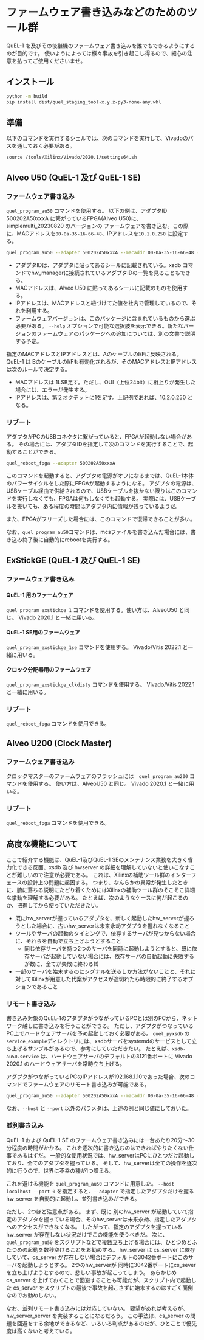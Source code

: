 # ファームウェア書き込みなどのためのツール群

QuEL-1 を及びその後継機のファームウェア書き込みを誰でもできるようにするのが目的です。
使いようによっては様々事故を引き起こし得るので、細心の注意を払ってご使用くださいませ。

## インストール
```bash
python -m build
pip install dist/quel_staging_tool-x.y.z-py3-none-any.whl
```

## 準備
以下のコマンドを実行するシェルでは、次のコマンドを実行して、Vivadoのパスを通しておく必要がある。
```
source /tools/Xilinx/Vivado/2020.1/settings64.sh
```

## Alveo U50 (QuEL-1 及び QuEL-1 SE) 
### ファームウェア書き込み
`quel_program_au50` コマンドを使用する。
以下の例は、アダプタID 500202A50xxxA に繋がっているFPGA(Alveo U50)に、simplemulti_20230820 のバージョンの
ファームウェアを書き込む。この際に、MACアドレスを`00-0a-35-16-66-48`、IPアドレスを`10.1.0.250` に設定する。

```bash
quel_program_au50 --adapter 500202A50xxxA --macaddr 00-0a-35-16-66-48 --ipaddr 10.1.0.250 --firmware simplemulti_20230820 --port 3121
```

- アダプタIDは、アダプタに貼ってあるシールに記載されている。xsdb コマンドでhw_managerに接続されているアダプタIDの一覧を見ることもできる。
- MACアドレスは、Alveo U50 に貼ってあるシールに記載のものを使用する。
- IPアドレスは、MACアドレスと紐づけてた値を社内で管理しているので、それを利用する。
- ファームウェアバージョンは、このパッケージに含まれているものから選ぶ必要がある。 `--help` オプションで可能な選択肢を表示できる。新たなバージョンのファームウェアのパッケージへの追加については、別の文書で説明する予定。

指定のMACアドレスとIPアドレスとは、AのケーブルのI/Fに反映される。
QuEL-1 は BのケーブルのI/Fも有効化されるが、そのMACアドレスとIPアドレスは次のルールで決定する。
- MACアドレスは 1LSB足す。ただし、OUI（上位24bit）に桁上りが発生した場合には、エラーが発生する。
- IPアドレスは、第２オクテットに1を足す。上記例であれば、10.2.0.250 となる。


### リブート
アダプタがPCのUSBコネクタに繋がっていると、FPGAが起動しない場合がある。
その場合には、アダプタIDを指定して次のコマンドを実行することで、起動することができる。

```bash
quel_reboot_fpga --adapter 500202A50xxxA
```

このコマンドを起動すると、アダプタの電源がオフになるまでは、QuEL-1本体のパワーサイクルをした際にFPGAが起動するようになる。
アダプタの電源は、USBケーブル経由で供給されるので、USBケーブルを抜かない限りはこのコマンドを実行しなくても、FPGAは何もしなくても起動する。
実際には、USBケーブルを抜いても、ある程度の時間はアダプタ内に情報が残っているようだ。

また、FPGAがフリーズした場合には、このコマンドで復帰できることが多い。

なお、`quel_program_au50`コマンドは、mcsファイルを書き込んだ場合には、書き込み終了後に自動的にrebootを実行する。

## ExStickGE (QuEL-1 及び QuEL-1 SE)

### ファームウェア書き込み

#### QuEL-1 用のファームウェア
`quel_program_exstickge_1` コマンドを使用する。使い方は、AlveoU50 と同じ。
Vivado 2020.1 と一緒に用いる。

#### QuEL-1 SE用のファームウェア
`quel_program_exstickge_1se` コマンドを使用する。
Vivado/Vitis 2022.1 と一緒に用いる。

#### クロック分配器用のファームウェア
`quel_program_exstickge_clkdisty` コマンドを使用する。
Vivado/Vitis 2022.1 と一緒に用いる。

### リブート
`quel_reboot_fpga` コマンドを使用できる。

## Alveo U200 (Clock Master)
### ファームウェア書き込み
クロックマスターのファームウェアのフラッシュには　`quel_program_au200` コマンドを使用する。
使い方は、AlveoU50 と同じ。
Vivado 2020.1 と一緒に用いる。

### リブート
`quel_reboot_fpga` コマンドを使用できる。


## 高度な機能について
ここで紹介する機能は、QuEL-1及びQuEL-1 SEのメンテナンス業務を大きく省力化できる反面、xsdb 及び hwserver の詳細を理解していないと使いこなすことが難しいので注意が必要である。
これは、Xilinxの補助ツール群のインターフェースの設計上の問題に起因する。
つまり、なんらかの異常が発生したときに、腑に落ちる説明にたどり着くためにはXilinxの補助ツール群のそこそこ詳細な挙動を理解する必要がある。
たとえば、次のようなケースに何が起こるのか、把握してから使っていただきたい。
- 既にhw_serverが握っているアダプタを、新しく起動したhw_serverが握ろうとした場合に、古いhw_serverは未来永劫アダプタを握れなくなること
- ツールやサーバの起動のタイミングで、依存するサーバが見つからない場合に、それらを自動で立ち上げようとすること
  - 同じ依存サーバを持つ2つのサーバを同時に起動しようとすると、既に依存サーバが起動していない場合には、依存サーバの自動起動に失敗するが故に、全てが失敗に終わる(!)
- 一部のサーバを始末するのにシグナルを送るしか方法がないことと、それに対してXilinxが用意した代案がアクセスが途切れたら時限的に終了するオプションであること

### リモート書き込み
書き込み対象のQuEL-1のアダプタがつながっているPCとは別のPCから、ネットワーク越しに書き込みを行うことができる。
ただし、アダプタがつなっているPC上でハードウェアサーバを予め起動しておく必要がある。
`quel_pyxsdb` の `service_example`ディレクトリには、xsdbサーバをsystemdのサービスとして立ち上げるサンプルがあるので、参考にしていただきたい。
たとえば、`xsdb-au50.service` は、ハードウェアサーバのデフォルトの3121番ポートに Vivado 2020.1 のハードウェアサーバを常時立ち上げる。

アダプタがつながっているPCのIPアドレスが192.168.1.10であった場合、次のコマンドでファームウェアのリモート書き込みが可能である。
```bash
quel_program_au50 --adapter 500202A50xxxA --macaddr 00-0a-35-16-66-48 --ipaddr 10.1.0.250 --firmware simplemulti_20230820 --host 192.168.1.10 --port 3121
```
なお、`--host` と `--port` 以外のパラメタは、上述の例と同じ値にしておいた。

### 並列書き込み
QuEL-1 および QuEL-1 SE のファームウェア書き込みには一台あたり20分〜30分程度の時間がかかる。
これを逐次的に書き込むのはできればやりたくない仕事であるはずだ。
一般的な使用状況では、hw_serverはPCにひとつだけ起動しており、全てのアダプタを握っている。
そして、hw_serverは全ての操作を逐次的に行うので、世界に不幸の種が1つ増える。

これを避ける機能を `quel_program_au50` コマンドに用意した。
`--host localhost --port 0` を指定すると、`--adapter` で指定したアダプタだけを握る hw_server を自動的に起動し、並列書き込みができる。

ただし、2つほど注意点がある。
まず、既に 別のhw_server が起動していて指定のアダプタを握っている場合、そのhw_serverは未来永劫、指定したアダプタへのアクセスができなくなる。
したがって、指定のアダプタを握っている hw_server が存在しない状況だけでこの機能を使うべきだ。
次に、`quel_program_au50` をスクリプトなどで複数立ち上げる場合には、ひとつめとふたつめの起動を数秒空けることをお勧めする。
hw_server は cs_server に依存していて、cs_server が存在しない場合にデフォルトの3042番ポートにこのサーバを起動しようとする。
2つのhw_serverが 同時に3042番ポートにcs_severを立ち上げようとするので、悲しい事故が起こってしまう。
あらかじめ cs_server を上げておくことで回避することも可能だが、スクリプト内で起動した cs_server をスクリプトの最後で事故を起こさずに始末するのはすごく面倒なのでお勧めしない。

なお、並列リモート書き込みには対応していない。
要望があれば考えるが、hw_server_server を実装することになるだろう。
この手法は、cs_server の問題を回避をする余地ができるなど、いろいろ利点があるのだが、ひとことで優先度は高くないと考えている。
